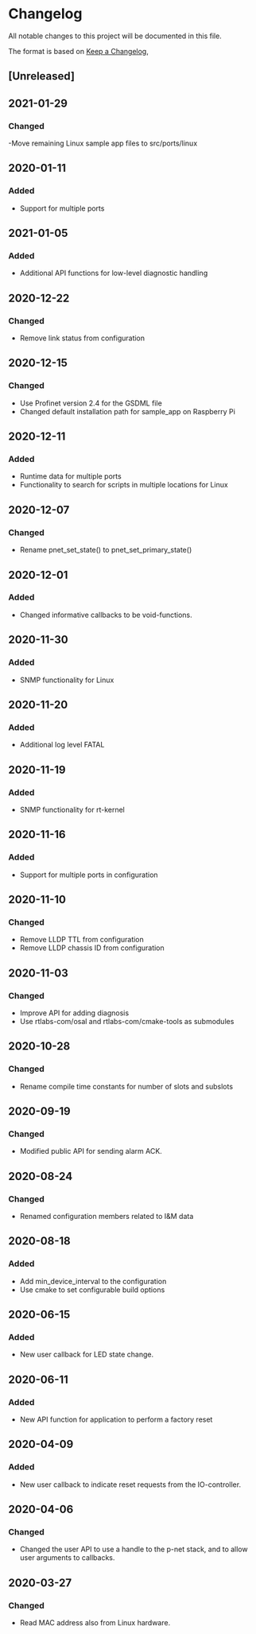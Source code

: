 # Changelog
All notable changes to this project will be documented in this file.

The format is based on [Keep a Changelog](https://keepachangelog.com/en/1.0.0/),

## [Unreleased]

## 2021-01-29
### Changed
 -Move remaining Linux sample app files to src/ports/linux

## 2020-01-11
### Added
 - Support for multiple ports

## 2021-01-05
### Added
 - Additional API functions for low-level diagnostic handling

## 2020-12-22
### Changed
 - Remove link status from configuration

## 2020-12-15
### Changed
 - Use Profinet version 2.4 for the GSDML file
 - Changed default installation path for sample_app on Raspberry Pi

## 2020-12-11
### Added
 - Runtime data for multiple ports
 - Functionality to search for scripts in multiple locations for Linux

## 2020-12-07
### Changed
 - Rename pnet_set_state() to pnet_set_primary_state()

## 2020-12-01
### Added
- Changed informative callbacks to be void-functions.

## 2020-11-30
### Added
- SNMP functionality for Linux

## 2020-11-20
### Added
- Additional log level FATAL

## 2020-11-19
### Added
- SNMP functionality for rt-kernel

## 2020-11-16
### Added
- Support for multiple ports in configuration

## 2020-11-10
### Changed
- Remove LLDP TTL from configuration
- Remove LLDP chassis ID from configuration

## 2020-11-03
### Changed
- Improve API for adding diagnosis
- Use rtlabs-com/osal and rtlabs-com/cmake-tools as submodules

## 2020-10-28
### Changed
- Rename compile time constants for number of slots and subslots

## 2020-09-19
### Changed
- Modified public API for sending alarm ACK.

## 2020-08-24
### Changed
- Renamed configuration members related to I&M data

## 2020-08-18
### Added
- Add min_device_interval to the configuration
- Use cmake to set configurable build options

## 2020-06-15
### Added
- New user callback for LED state change.

## 2020-06-11
### Added
- New API function for application to perform a factory reset

## 2020-04-09
### Added
- New user callback to indicate reset requests from the IO-controller.

## 2020-04-06
### Changed
- Changed the user API to use a handle to the p-net stack, and to allow user
  arguments to callbacks.

## 2020-03-27
### Changed
- Read MAC address also from Linux hardware.
